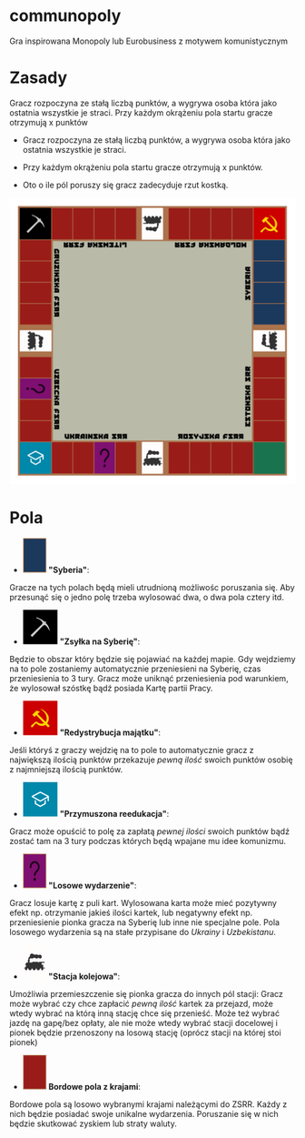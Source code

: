 # communopoly
Gra inspirowana Monopoly lub Eurobusiness z motywem komunistycznym

# Zasady

Gracz rozpoczyna ze stałą liczbą punktów, a wygrywa osoba która jako ostatnia wszystkie je straci.
Przy każdym okrążeniu pola startu gracze otrzymują x punktów

* Gracz rozpoczyna ze stałą liczbą punktów, a wygrywa osoba która jako ostatnia wszystkie je straci.

* Przy każdym okrążeniu pola startu gracze otrzymują x punktów.

* Oto o ile pól poruszy się gracz zadecyduje rzut kostką.

![Prototyp planszy](./svg/plansza.svg)

# Pola
* ![Niebieskie pola](./svg/niebieskie_pole.svg) **"Syberia"**:

Gracze na tych polach będą mieli utrudnioną możliwośc poruszania się.
Aby przesunąć się o jedno polę trzeba wylosować dwa, o dwa pola cztery itd.


* ![Czarne pole](./svg/czarne_pole.svg) **"Zsyłka na Syberię"**:

Będzie to obszar który będzie się pojawiać na każdej mapie.
Gdy wejdziemy na to pole zostaniemy automatycznie przeniesieni na Syberię, czas przeniesienia to 3 tury.
Gracz może uniknąć przeniesienia pod warunkiem, że wylosował szóstkę bądź posiada Kartę partii Pracy.


* ![Czerwone pole](./svg/czerwone_pole.svg) **"Redystrybucja majątku"**:

Jeśli któryś z graczy wejdzię na to pole to automatycznie gracz z największą ilością punktów przekazuje *pewną ilość* swoich punktów osobię z najmniejszą ilością punktów.


* ![Seledynowe pole](./svg/seledynowe_pole.svg) **"Przymuszona reedukacja"**:

 Gracz może opuścić to polę za zapłatą *pewnej ilości* swoich punktów bądź zostać tam na 3 tury podczas których będą wpajane mu idee komunizmu.


* ![Fioletowe pole](./svg/fioletowe_pole.svg) **"Losowe wydarzenie"**:

Gracz losuje kartę z puli kart. Wylosowana karta może mieć pozytywny efekt np. otrzymanie jakieś ilości kartek, lub negatywny efekt np. przeniesienie pionka gracza na Syberię lub inne nie specjalne pole.
Pola losowego wydarzenia są na stałe przypisane do *Ukrainy* i *Uzbekistanu*.


* ![Białe pola](./svg/biale_pole.svg) **"Stacja kolejowa"**:

Umożliwia przemieszczenie się pionka gracza do innych pól stacji:
Gracz może wybrać czy chce zapłacić *pewną ilość* kartek za przejazd, może wtedy wybrać na którą inną stację chce się przenieść.
Może też wybrać jazdę na gapę/bez opłaty, ale nie może wtedy wybrać stacji docelowej i pionek będzie przenoszony na losową stację (oprócz stacji na której stoi pionek)


* ![Bordowe pole](./svg/bordowe_pole.svg) **Bordowe pola z krajami**:

Bordowe pola są losowo wybranymi krajami należącymi do ZSRR. Każdy z nich będzie posiadać swoje unikalne wydarzenia. Poruszanie się w nich będzie skutkować zyskiem lub straty waluty.
